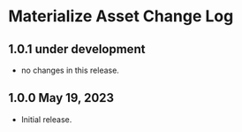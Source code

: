 Materialize Asset Change Log
============================

## 1.0.1 under development

- no changes in this release.

## 1.0.0 May 19, 2023

- Initial release.
